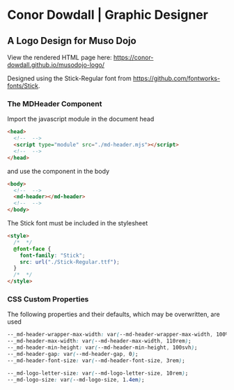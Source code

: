 # Conor Dowdall | Graphic Designer

## A Logo Design for Muso Dojo

View the rendered HTML page here: https://conor-dowdall.github.io/musodojo-logo/

Designed using the Stick-Regular font from https://github.com/fontworks-fonts/Stick.

### The MDHeader Component

Import the javascript module in the document head

```html
<head>
  <!--  -->
  <script type="module" src="./md-header.mjs"></script>
  <!--  -->
</head>
```

and use the component in the body

```html
<body>
  <!--  -->
  <md-header></md-header>
  <!--  -->
</body>
```

The Stick font must be included in the stylesheet

```html
<style>
  /*  */
  @font-face {
    font-family: "Stick";
    src: url("./Stick-Regular.ttf");
  }
  /*  */
</style>
```

### CSS Custom Properties

The following properties and their defaults, which may be overwritten, are used

```css
--_md-header-wrapper-max-width: var(--md-header-wrapper-max-width, 100%);
--_md-header-max-width: var(--md-header-max-width, 110rem);
--_md-header-min-height: var(--md-header-min-height, 100svh);
--_md-header-gap: var(--md-header-gap, 0);
--_md-header-font-size: var(--md-header-font-size, 3rem);

--_md-logo-letter-size: var(--md-logo-letter-size, 10rem);
--_md-logo-size: var(--md-logo-size, 1.4em);
```
